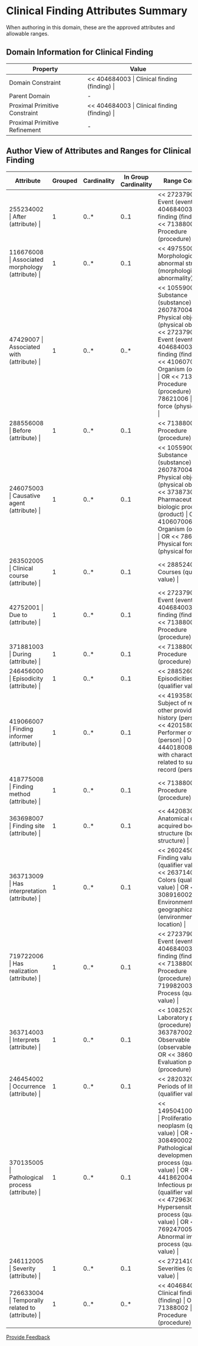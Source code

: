 # Clinical Finding Attributes Summary

When authoring in this domain, these are the approved attributes and allowable ranges.

## Domain Information for Clinical Finding

| Property                      | Value                                         |
| ----------------------------- | --------------------------------------------- |
| Domain Constraint             | << 404684003 \| Clinical finding (finding) \| |
| Parent Domain                 | -                                             |
| Proximal Primitive Constraint | << 404684003 \| Clinical finding (finding) \| |
| Proximal Primitive Refinement | -                                             |

## Author View of Attributes and Ranges for Clinical Finding

<table><thead><tr><th width="189.5555419921875">Attribute</th><th width="100.11981201171875">Grouped</th><th width="110.9305419921875">Cardinality</th><th width="157.9609375">In Group Cardinality</th><th>Range Constraint</th></tr></thead><tbody><tr><td>255234002 | After (attribute) |</td><td>1</td><td>0..*</td><td>0..1</td><td>&#x3C;&#x3C; 272379006 | Event (event) | OR &#x3C;&#x3C; 404684003 | Clinical finding (finding) | OR &#x3C;&#x3C; 71388002 | Procedure (procedure) |</td></tr><tr><td>116676008 | Associated morphology (attribute) |</td><td>1</td><td>0..*</td><td>0..1</td><td>&#x3C;&#x3C; 49755003 | Morphologically abnormal structure (morphologic abnormality) |</td></tr><tr><td>47429007 | Associated with (attribute) |</td><td>1</td><td>0..*</td><td>0..*</td><td>&#x3C;&#x3C; 105590001 | Substance (substance) | OR &#x3C;&#x3C; 260787004 | Physical object (physical object) | OR &#x3C;&#x3C; 272379006 | Event (event) | OR &#x3C;&#x3C; 404684003 | Clinical finding (finding) | OR &#x3C;&#x3C; 410607006 | Organism (organism) | OR &#x3C;&#x3C; 71388002 | Procedure (procedure) | OR &#x3C;&#x3C; 78621006 | Physical force (physical force) |</td></tr><tr><td>288556008 | Before (attribute) |</td><td>1</td><td>0..*</td><td>0..1</td><td>&#x3C;&#x3C; 71388002 | Procedure (procedure) |</td></tr><tr><td>246075003 | Causative agent (attribute) |</td><td>1</td><td>0..*</td><td>0..1</td><td>&#x3C;&#x3C; 105590001 | Substance (substance) | OR &#x3C;&#x3C; 260787004 | Physical object (physical object) | OR &#x3C;&#x3C; 373873005 | Pharmaceutical / biologic product (product) | OR &#x3C;&#x3C; 410607006 | Organism (organism) | OR &#x3C;&#x3C; 78621006 | Physical force (physical force) |</td></tr><tr><td>263502005 | Clinical course (attribute) |</td><td>1</td><td>0..*</td><td>0..1</td><td>&#x3C;&#x3C; 288524001 | Courses (qualifier value) |</td></tr><tr><td>42752001 | Due to (attribute) |</td><td>1</td><td>0..*</td><td>0..1</td><td>&#x3C;&#x3C; 272379006 | Event (event) | OR &#x3C;&#x3C; 404684003 | Clinical finding (finding) | OR &#x3C;&#x3C; 71388002 | Procedure (procedure) |</td></tr><tr><td>371881003 | During (attribute) |</td><td>1</td><td>0..*</td><td>0..1</td><td>&#x3C;&#x3C; 71388002 | Procedure (procedure) |</td></tr><tr><td>246456000 | Episodicity (attribute) |</td><td>1</td><td>0..*</td><td>0..1</td><td>&#x3C;&#x3C; 288526004 | Episodicities (qualifier value) |</td></tr><tr><td>419066007 | Finding informer (attribute) |</td><td>1</td><td>0..*</td><td>0..1</td><td>&#x3C;&#x3C; 419358007 | Subject of record or other provider of history (person) | OR &#x3C;&#x3C; 420158005 | Performer of method (person) | OR &#x3C;&#x3C; 444018008 | Person with characteristic related to subject of record (person) |</td></tr><tr><td>418775008 | Finding method (attribute) |</td><td>1</td><td>0..*</td><td>0..1</td><td>&#x3C;&#x3C; 71388002 | Procedure (procedure) |</td></tr><tr><td>363698007 | Finding site (attribute) |</td><td>1</td><td>0..*</td><td>0..1</td><td>&#x3C;&#x3C; 442083009 | Anatomical or acquired body structure (body structure) |</td></tr><tr><td>363713009 | Has interpretation (attribute) |</td><td>1</td><td>0..*</td><td>0..1</td><td>&#x3C;&#x3C; 260245000 | Finding value (qualifier value) | OR &#x3C;&#x3C; 263714004 | Colors (qualifier value) | OR &#x3C;&#x3C; 308916002 | Environment or geographical location (environment / location) |</td></tr><tr><td>719722006 | Has realization (attribute) |</td><td>1</td><td>0..*</td><td>0..1</td><td>&#x3C;&#x3C; 272379006 | Event (event) | OR &#x3C;&#x3C; 404684003 | Clinical finding (finding) | OR &#x3C;&#x3C; 71388002 | Procedure (procedure) | OR &#x3C;&#x3C; 719982003 | Process (qualifier value) |</td></tr><tr><td>363714003 | Interprets (attribute) |</td><td>1</td><td>0..*</td><td>0..1</td><td>&#x3C;&#x3C; 108252007 | Laboratory procedure (procedure) | OR &#x3C;&#x3C; 363787002 | Observable entity (observable entity) | OR &#x3C;&#x3C; 386053000 | Evaluation procedure (procedure) |</td></tr><tr><td>246454002 | Occurrence (attribute) |</td><td>1</td><td>0..*</td><td>0..1</td><td>&#x3C;&#x3C; 282032007 | Periods of life (qualifier value) |</td></tr><tr><td>370135005 | Pathological process (attribute) |</td><td>1</td><td>0..*</td><td>0..1</td><td>&#x3C;&#x3C; 1495041000004108 | Proliferation of neoplasm (qualifier value) | OR &#x3C;&#x3C; 308490002 | Pathological developmental process (qualifier value) | OR &#x3C;&#x3C; 441862004 | Infectious process (qualifier value) | OR &#x3C;&#x3C; 472963003 | Hypersensitivity process (qualifier value) | OR &#x3C;&#x3C; 769247005 | Abnormal immune process (qualifier value) |</td></tr><tr><td>246112005 | Severity (attribute) |</td><td>1</td><td>0..*</td><td>0..1</td><td>&#x3C;&#x3C; 272141005 | Severities (qualifier value) |</td></tr><tr><td>726633004 | Temporally related to (attribute) |</td><td>1</td><td>0..*</td><td>0..*</td><td>&#x3C;&#x3C; 404684003 | Clinical finding (finding) | OR &#x3C;&#x3C; 71388002 | Procedure (procedure) |</td></tr></tbody></table>

<a href="https://docs.google.com/forms/d/e/1FAIpQLScTmbZIf0UEQwYDkY27EEWBkaiYkHSbR0_9DmFrMLXoQLyL7Q/viewform?usp=pp_url&#x26;entry.1767247133=SCT+Editorial+Guide&#x26;entry.670899847=Clinical%20Finding%20Attributes%20Summary" class="button primary">Provide Feedback</a>
